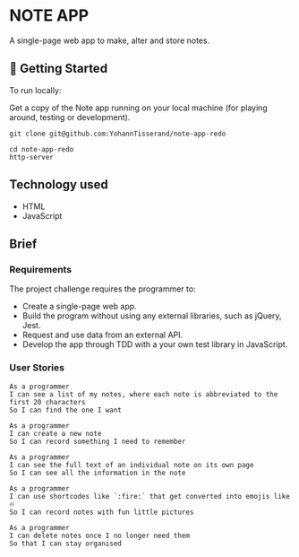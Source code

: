 # NOTE APP
A single-page web app to make, alter and store notes.

## 🏁 Getting Started

To run locally:

Get a copy of the Note app running on your local machine (for playing around, testing or development).

```
git clone git@github.com:YohannTisserand/note-app-redo
```
```
cd note-app-redo
http-server
```

## Technology used

- HTML
- JavaScript

## Brief

### Requirements

The project challenge requires the programmer to:

- Create a single-page web app.
- Build the program without using any external libraries, such as jQuery, Jest.
- Request and use data from an external API.
- Develop the app through TDD with a your own test library in JavaScript.

### User Stories

```
As a programmer
I can see a list of my notes, where each note is abbreviated to the first 20 characters
So I can find the one I want
```

```
As a programmer
I can create a new note
So I can record something I need to remember
```

```
As a programmer
I can see the full text of an individual note on its own page
So I can see all the information in the note
```

```
As a programmer
I can use shortcodes like `:fire:` that get converted into emojis like 🔥
So I can record notes with fun little pictures
```

```
As a programmer
I can delete notes once I no longer need them
So that I can stay organised
```
